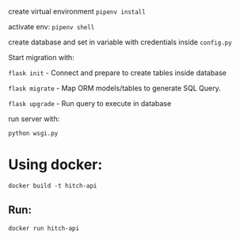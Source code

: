 create virtual environment ``pipenv install``

activate env: `pipenv shell`

create database and set in variable with credentials inside `config.py`

Start migration with:

`flask init` - Connect and prepare to create tables inside database

`flask migrate` - Map ORM models/tables to generate SQL Query.

`flask upgrade` - Run query to execute in database


run server with:

`python wsgi.py`


# Using docker:
`docker build -t hitch-api`

## Run:
`docker run hitch-api`